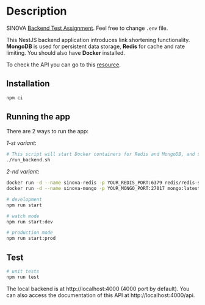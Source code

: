 # Description

SINOVA <a href="https://docs.google.com/document/d/1c39vzhs7fJtoeJLN7nLjZozOl_fCnQeRd3-O1Z3UAIA/edit#heading=h.6b2ayq5yibqs">Backend Test Assignment</a>. Feel free to change `.env` file.

This NestJS backend application introduces link shortening functionality. **MongoDB** is used for persistent data storage, **Redis** for cache and rate limiting.
You should also have **Docker** installed.

To check the API you can go to this <a href="http://ec2-16-170-245-217.eu-north-1.compute.amazonaws.com:4000/api">resource</a>.

## Installation

```bash
npm ci
```

## Running the app

There are 2 ways to run the app:

_1-st variant_:

```bash
# This script will start Docker containers for Redis and MongoDB, and start the app in watch mode
./run_backend.sh
```

_2-nd variant_:

```bash
docker run -d --name sinova-redis -p YOUR_REDIS_PORT:6379 redis/redis-stack-server:latest
docker run -d --name sinova-mongo -p YOUR_MONGO_PORT:27017 mongo:latest

# development
npm run start

# watch mode
npm run start:dev

# production mode
npm run start:prod
```

## Test

```bash
# unit tests
npm run test
```

The local backend is at http://localhost:4000 (4000 port by default). You can also access the documentation of this API at http://localhost:4000/api.
